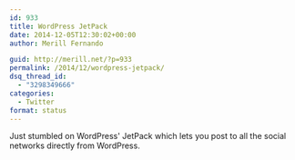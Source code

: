 ```yaml
---
id: 933
title: WordPress JetPack
date: 2014-12-05T12:30:02+00:00
author: Merill Fernando

guid: http://merill.net/?p=933
permalink: /2014/12/wordpress-jetpack/
dsq_thread_id:
  - "3298349666"
categories:
  - Twitter
format: status
---
```

Just stumbled on WordPress' JetPack which lets you post to all the social networks directly from WordPress.